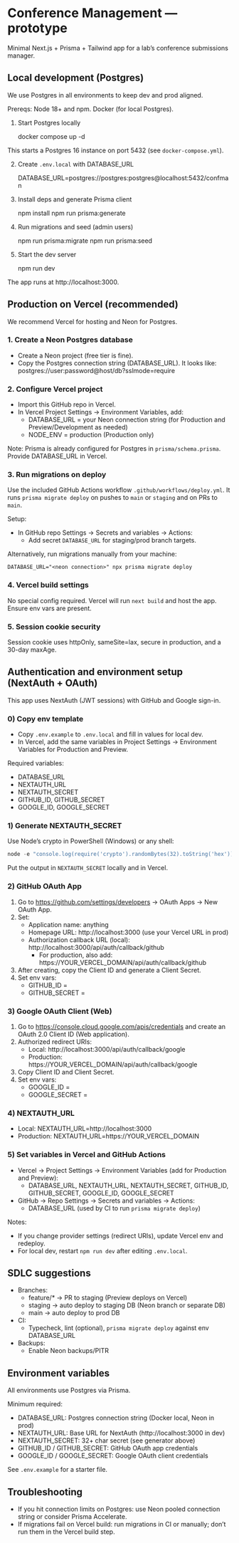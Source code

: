 # Conference Management — prototype

Minimal Next.js + Prisma + Tailwind app for a lab’s conference submissions manager.

## Local development (Postgres)

We use Postgres in all environments to keep dev and prod aligned.

Prereqs: Node 18+ and npm. Docker (for local Postgres).

1) Start Postgres locally

   docker compose up -d

This starts a Postgres 16 instance on port 5432 (see `docker-compose.yml`).

2) Create `.env.local` with DATABASE_URL

   DATABASE_URL=postgres://postgres:postgres@localhost:5432/confman

3) Install deps and generate Prisma client

   npm install
   npm run prisma:generate

4) Run migrations and seed (admin users)

   npm run prisma:migrate
   npm run prisma:seed

5) Start the dev server

   npm run dev

The app runs at http://localhost:3000.

## Production on Vercel (recommended)

We recommend Vercel for hosting and Neon for Postgres.

### 1. Create a Neon Postgres database
- Create a Neon project (free tier is fine).
- Copy the Postgres connection string (DATABASE_URL). It looks like:
   postgres://user:password@host/db?sslmode=require

### 2. Configure Vercel project
- Import this GitHub repo in Vercel.
- In Vercel Project Settings → Environment Variables, add:
   - DATABASE_URL = your Neon connection string (for Production and Preview/Development as needed)
   - NODE_ENV = production (Production only)

Note: Prisma is already configured for Postgres in `prisma/schema.prisma`. Provide DATABASE_URL in Vercel.

### 3. Run migrations on deploy
Use the included GitHub Actions workflow `.github/workflows/deploy.yml`. It runs `prisma migrate deploy` on pushes to `main` or `staging` and on PRs to `main`.

Setup:
- In GitHub repo Settings → Secrets and variables → Actions:
   - Add secret `DATABASE_URL` for staging/prod branch targets.

Alternatively, run migrations manually from your machine:

    DATABASE_URL="<neon connection>" npx prisma migrate deploy

### 4. Vercel build settings
No special config required. Vercel will run `next build` and host the app. Ensure env vars are present.

### 5. Session cookie security
Session cookie uses httpOnly, sameSite=lax, secure in production, and a 30-day maxAge.


## Authentication and environment setup (NextAuth + OAuth)

This app uses NextAuth (JWT sessions) with GitHub and Google sign-in.

### 0) Copy env template
- Copy `.env.example` to `.env.local` and fill in values for local dev.
- In Vercel, add the same variables in Project Settings → Environment Variables for Production and Preview.

Required variables:
- DATABASE_URL
- NEXTAUTH_URL
- NEXTAUTH_SECRET
- GITHUB_ID, GITHUB_SECRET
- GOOGLE_ID, GOOGLE_SECRET

### 1) Generate NEXTAUTH_SECRET
Use Node’s crypto in PowerShell (Windows) or any shell:

```powershell
node -e "console.log(require('crypto').randomBytes(32).toString('hex'))"
```

Put the output in `NEXTAUTH_SECRET` locally and in Vercel.

### 2) GitHub OAuth App
1. Go to https://github.com/settings/developers → OAuth Apps → New OAuth App.
2. Set:
   - Application name: anything
   - Homepage URL: http://localhost:3000 (use your Vercel URL in prod)
   - Authorization callback URL (local): http://localhost:3000/api/auth/callback/github
     - For production, also add: https://YOUR_VERCEL_DOMAIN/api/auth/callback/github
3. After creating, copy the Client ID and generate a Client Secret.
4. Set env vars:
   - GITHUB_ID = <Client ID>
   - GITHUB_SECRET = <Client Secret>

### 3) Google OAuth Client (Web)
1. Go to https://console.cloud.google.com/apis/credentials and create an OAuth 2.0 Client ID (Web application).
2. Authorized redirect URIs:
   - Local: http://localhost:3000/api/auth/callback/google
   - Production: https://YOUR_VERCEL_DOMAIN/api/auth/callback/google
3. Copy Client ID and Client Secret.
4. Set env vars:
   - GOOGLE_ID = <Client ID>
   - GOOGLE_SECRET = <Client Secret>

### 4) NEXTAUTH_URL
- Local: NEXTAUTH_URL=http://localhost:3000
- Production: NEXTAUTH_URL=https://YOUR_VERCEL_DOMAIN

### 5) Set variables in Vercel and GitHub Actions
- Vercel → Project Settings → Environment Variables (add for Production and Preview):
  - DATABASE_URL, NEXTAUTH_URL, NEXTAUTH_SECRET, GITHUB_ID, GITHUB_SECRET, GOOGLE_ID, GOOGLE_SECRET
- GitHub → Repo Settings → Secrets and variables → Actions:
  - DATABASE_URL (used by CI to run `prisma migrate deploy`)

Notes:
- If you change provider settings (redirect URIs), update Vercel env and redeploy.
- For local dev, restart `npm run dev` after editing `.env.local`.


## SDLC suggestions

- Branches:
   - feature/* → PR to staging (Preview deploys on Vercel)
   - staging → auto deploy to staging DB (Neon branch or separate DB)
   - main → auto deploy to prod DB
- CI:
   - Typecheck, lint (optional), `prisma migrate deploy` against env DATABASE_URL
- Backups:
   - Enable Neon backups/PITR

## Environment variables

All environments use Postgres via Prisma.

Minimum required:
- DATABASE_URL: Postgres connection string (Docker local, Neon in prod)
- NEXTAUTH_URL: Base URL for NextAuth (http://localhost:3000 in dev)
- NEXTAUTH_SECRET: 32+ char secret (see generator above)
- GITHUB_ID / GITHUB_SECRET: GitHub OAuth app credentials
- GOOGLE_ID / GOOGLE_SECRET: Google OAuth client credentials

See `.env.example` for a starter file.

## Troubleshooting

- If you hit connection limits on Postgres: use Neon pooled connection string or consider Prisma Accelerate.
- If migrations fail on Vercel build: run migrations in CI or manually; don’t run them in the Vercel build step.


